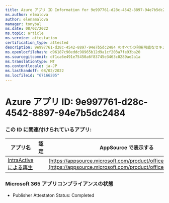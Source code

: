 ```yaml
---
title: Azure アプリ ID Information for 9e997761-d28c-4542-8897-94e7b5dc2484
ms.author: elmalova
author: elenamalova
manager: tonybal
ms.date: 08/02/2022
ms.topic: article
ms.service: attestation
certification_type: attested
description: 9e997761-d28c-4542-8897-94e7b5dc2484 のすべての利用可能なセキュリティとコンプライアンス情報。
ms.openlocfilehash: d96187c90eddc98965b12d9a1cf203a7fe93ba20
ms.sourcegitcommit: df1ca6e491e75450a6f83745e3463c0289ae2a1a
ms.translationtype: MT
ms.contentlocale: ja-JP
ms.lasthandoff: 08/02/2022
ms.locfileid: "67166205"
---
```

# <a name="azure-app-id-9e997761-d28c-4542-8897-94e7b5dc2484"></a>Azure アプリ ID: 9e997761-d28c-4542-8897-94e7b5dc2484


### <a name="apps-associated-with-this-id"></a>この ID に関連付けられているアプリ:
| **アプリ名** | **認定** | **AppSource で表示する** |
|--------------|---------------|-----------------------|
| [IntraActive による再生](../forward/WA200004169.md) |  | [https://appsource.microsoft.com/product/office/WA200004169](https://appsource.microsoft.com/product/office/WA200004169) |

### <a name="microsoft-365-app-compliance-status"></a>Microsoft 365 アプリコンプライアンスの状態
- Publisher Attestaton Status: Completed
